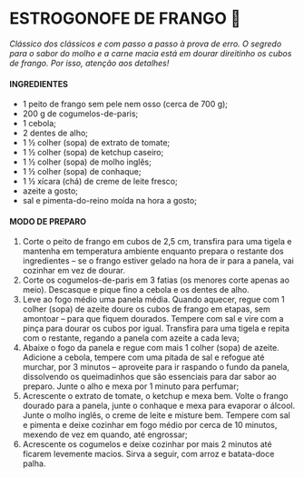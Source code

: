 # ESTROGONOFE DE FRANGO :chicken:

*Clássico dos clássicos e com passo a passo à prova de erro. O segredo para o sabor do molho e a carne macia está em dourar direitinho os cubos de frango. Por isso, atenção aos detalhes!*



#### INGREDIENTES

- 1 peito de frango sem pele nem osso (cerca de 700 g);
- 200 g de cogumelos-de-paris;
- 1 cebola;
- 2 dentes de alho;
- 1 ½ colher (sopa) de extrato de tomate;
- 1 ½ colher (sopa) de ketchup caseiro;
- 1 ½ colher (sopa) de molho inglês;
- 1 ½ colher (sopa) de conhaque;
- 1 ½ xícara (chá) de creme de leite fresco;
- azeite a gosto;
- sal e pimenta-do-reino moída na hora a gosto;



#### MODO DE PREPARO

1.  Corte o peito de frango em cubos de 2,5 cm, transfira para uma tigela e mantenha em temperatura ambiente enquanto prepara o restante dos ingredientes – se o frango estiver gelado na hora de ir para a panela, vai cozinhar em vez de dourar.
2.  Corte os cogumelos-de-paris em 3 fatias (os menores corte apenas ao meio). Descasque e pique fino a cebola e os dentes de alho.
3.  Leve ao fogo médio uma panela média. Quando aquecer, regue com 1 colher (sopa) de azeite doure os cubos de frango em etapas, sem amontoar – para que fiquem dourados. Tempere com sal e vire com a pinça para dourar os cubos por igual. Transfira para uma tigela e repita com o restante, regando a panela com azeite a cada leva;
4.  Abaixe o fogo da panela e regue com mais 1 colher (sopa) de azeite. Adicione a cebola, tempere com uma pitada de sal e refogue até murchar, por 3 minutos – aproveite para ir raspando o fundo da panela, dissolvendo os queimadinhos que são essenciais para dar sabor ao preparo. Junte o alho e mexa por 1 minuto para perfumar;
5.  Acrescente o extrato de tomate, o ketchup e mexa bem. Volte o frango dourado para a panela, junte o conhaque e mexa para evaporar o álcool. Junte o molho inglês, o creme de leite e misture bem. Tempere com sal e pimenta e deixe cozinhar em fogo médio por cerca de 10 minutos, mexendo de vez em quando, até engrossar;
6.  Acrescente os cogumelos e deixe cozinhar por mais 2 minutos até ficarem levemente macios. Sirva a seguir, com arroz e batata-doce palha.